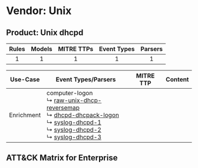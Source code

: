Vendor: Unix
============
Product: Unix dhcpd
-------------------
| Rules | Models | MITRE TTPs | Event Types | Parsers |
|:-----:|:------:|:----------:|:-----------:|:-------:|
|   1   |   1    |     1      |      1      |    1    |

|  Use-Case  | Event Types/Parsers                                                                                                                                                                                                                                                                                                                                                               | MITRE TTP | Content                                            |
|:----------:| --------------------------------------------------------------------------------------------------------------------------------------------------------------------------------------------------------------------------------------------------------------------------------------------------------------------------------------------------------------------------------- | --------- | -------------------------------------------------- |
| Enrichment |  computer-logon<br> ↳ [raw-unix-dhcp-reversemap](Parsers/parserContent_raw-unix-dhcp-reversemap.md)<br> ↳ [dhcpd-dhcpack-logon](Parsers/parserContent_dhcpd-dhcpack-logon.md)<br> ↳ [syslog-dhcpd-1](Parsers/parserContent_syslog-dhcpd-1.md)<br> ↳ [syslog-dhcpd-2](Parsers/parserContent_syslog-dhcpd-2.md)<br> ↳ [syslog-dhcpd-3](Parsers/parserContent_syslog-dhcpd-3.md)<br> |           | [](Rules_Models/r_m_unix_unix_dhcpd_Enrichment.md) |

ATT&CK Matrix for Enterprise
----------------------------

